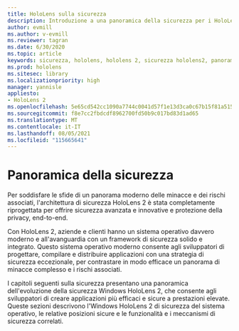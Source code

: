 ```yaml
---
title: HoloLens sulla sicurezza
description: Introduzione a una panoramica della sicurezza per i HoloLens di realtà mista.
author: evmill
ms.author: v-evmill
ms.reviewer: tagran
ms.date: 6/30/2020
ms.topic: article
keywords: sicurezza, hololens, hololens 2, sicurezza hololens2, panoramica della sicurezza
ms.prod: hololens
ms.sitesec: library
ms.localizationpriority: high
manager: yannisle
appliesto:
- HoloLens 2
ms.openlocfilehash: 5e65cd542cc1090a7744c0041d57f1e13d3ca0c67b15f81a515f8e3040438aca
ms.sourcegitcommit: f8e7cc2fbdcdf8962700fd50b9c017bd83d1ad65
ms.translationtype: MT
ms.contentlocale: it-IT
ms.lasthandoff: 08/05/2021
ms.locfileid: "115665641"
---
```

# <a name="security-overview"></a>Panoramica della sicurezza

Per soddisfare le sfide di un panorama moderno delle minacce e dei rischi associati, l'architettura di sicurezza HoloLens 2 è stata completamente riprogettata per offrire sicurezza avanzata e innovative e protezione della privacy, end-to-end.

Con HoloLens 2, aziende e clienti hanno un sistema operativo davvero moderno e all'avanguardia con un framework di sicurezza solido e integrato. Questo sistema operativo moderno consente agli sviluppatori di progettare, compilare e distribuire applicazioni con una strategia di sicurezza eccezionale, per contrastare in modo efficace un panorama di minacce complesso e i rischi associati. 

I capitoli seguenti sulla sicurezza presentano una panoramica dell'evoluzione della sicurezza Windows HoloLens 2, che consente agli sviluppatori di creare applicazioni più efficaci e sicure a prestazioni elevate. Queste sezioni descrivono l'Windows HoloLens 2 di sicurezza del sistema operativo, le relative posizioni sicure e le funzionalità e i meccanismi di sicurezza correlati.

